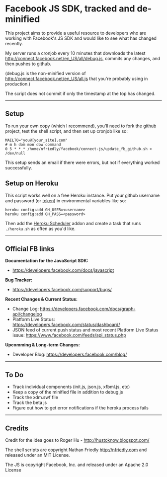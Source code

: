 Facebook JS SDK, tracked and de-minified
===================================================

This project aims to provide a useful resource to developers who are working with 
Facebook's JS SDK and would like to see what has changed recently. 

My server runs a cronjob every 10 minutes that downloads the latest 
http://connect.facebook.net/en_US/all/debug.js, commits any changes, and then pushes to 
github. 

(debug.js is the non-minified version of http://connect.facebook.net/en_US/all.js that 
you're probably using in production.)

The script does not commit if only the timestamp at the top has changed.

---

Setup
-----

To run your own copy (which I recommend), you'll need to fork the github project, test the shell script, and then 
set up cronjob like so:

    MAILTO="you@[your_site].com"
    # m h dom mon dow command
    0 5 * * * /home/nfriedly/facebook/connect-js/update_fb_github.sh > /dev/null

This setup sends an email if there were errors, but not if everything worked successfully.

Setup on Heroku
---------------

This script works well on a free Heroku instance. Put your github username and password (or [token](https://github.com/settings/tokens)) in environmental variables like so:

    heroku config:add GH_USER=<username>
    heroku config:add GH_PASS=<password>
    
Then add the [Heroku Scheduler](https://addons.heroku.com/scheduler) addon and create a task that runs `./heroku.sh` as often as you'd like.

---

Official FB links
-----------------

**Documentation for the JavaScript SDK:** 

* https://developers.facebook.com/docs/javascript

**Bug Tracker:** 

* https://developers.facebook.com/support/bugs/

**Recent Changes & Current Status:**

* Change Log: https://developers.facebook.com/docs/graph-api/changelog
* Platform Live Status: https://developers.facebook.com/status/dashboard/
* JSON feed of current push status and most recent Platform Live Status issue: https://www.facebook.com/feeds/api_status.php

**Upcomming & Long-term Changes:** 

* Developer Blog: https://developers.facebook.com/blog/

---

To Do
-----

* Track individual components (init.js, json.js, xfbml.js, etc)
* Keep a copy of the minified file in addition to debug.js
* Track the xdm.swf file
* Track the beta js
* Figure out how to get error notifications if the heroku process fails

---

Credits
-------

Credit for the idea goes to Roger Hu - http://hustoknow.blogspot.com/

The shell scripts are copyright Nathan Friedly http://nfriedly.com and released under an MIT License.

The JS is copyright Facebook, Inc. and released under an Apache 2.0 License

